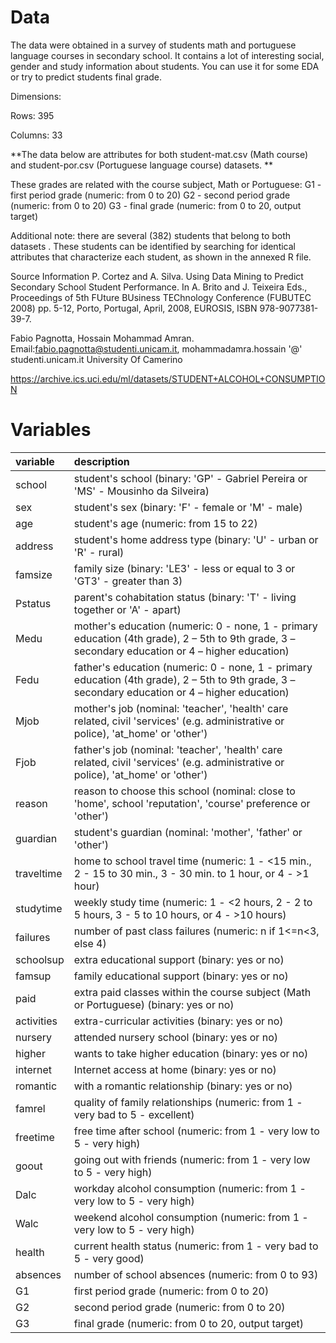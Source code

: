 # Data

The data were obtained in a survey of students math and portuguese language courses in secondary school. It contains a lot of interesting social, gender and study information about students. You can use it for some EDA or try to predict students final grade.

Dimensions: 

Rows: 395

Columns: 33

**The data below are attributes for both student-mat.csv (Math course) and student-por.csv (Portuguese language course) datasets. **

These grades are related with the course subject, Math or Portuguese:
G1 - first period grade (numeric: from 0 to 20)
G2 - second period grade (numeric: from 0 to 20)
G3 - final grade (numeric: from 0 to 20, output target)

Additional note: there are several (382) students that belong to both datasets .
These students can be identified by searching for identical attributes
that characterize each student, as shown in the annexed R file.

Source Information
P. Cortez and A. Silva. Using Data Mining to Predict Secondary School Student Performance. In A. Brito and J. Teixeira Eds., Proceedings of 5th FUture BUsiness TEChnology Conference (FUBUTEC 2008) pp. 5-12, Porto, Portugal, April, 2008, EUROSIS, ISBN 978-9077381-39-7.

Fabio Pagnotta, Hossain Mohammad Amran.
Email:fabio.pagnotta@studenti.unicam.it, mohammadamra.hossain '@' studenti.unicam.it
University Of Camerino

https://archive.ics.uci.edu/ml/datasets/STUDENT+ALCOHOL+CONSUMPTION



# Variables
|variable         |description |
|:----------------|:-----------|
|school        | student's school (binary: 'GP' - Gabriel Pereira or 'MS' - Mousinho da Silveira) |
|sex        | student's sex (binary: 'F' - female or 'M' - male) |
|age        | student's age (numeric: from 15 to 22)|
| address       | student's home address type (binary: 'U' - urban or 'R' - rural)|
|famsize        | family size (binary: 'LE3' - less or equal to 3 or 'GT3' - greater than 3) |
|Pstatus        | parent's cohabitation status (binary: 'T' - living together or 'A' - apart) |
|Medu        | mother's education (numeric: 0 - none, 1 - primary education (4th grade), 2 – 5th to 9th grade, 3 – secondary education or 4 – higher education) |
|Fedu        | father's education (numeric: 0 - none, 1 - primary education (4th grade), 2 – 5th to 9th grade, 3 – secondary education or 4 – higher education)|
|Mjob        | mother's job (nominal: 'teacher', 'health' care related, civil 'services' (e.g. administrative or police), 'at_home' or 'other') |
|Fjob        | father's job (nominal: 'teacher', 'health' care related, civil 'services' (e.g. administrative or police), 'at_home' or 'other') |
|reason        | reason to choose this school (nominal: close to 'home', school 'reputation', 'course' preference or 'other')|
|guardian        | student's guardian (nominal: 'mother', 'father' or 'other')|
|traveltime        |  home to school travel time (numeric: 1 - <15 min., 2 - 15 to 30 min., 3 - 30 min. to 1 hour, or 4 - >1 hour) |
|studytime        | weekly study time (numeric: 1 - <2 hours, 2 - 2 to 5 hours, 3 - 5 to 10 hours, or 4 - >10 hours) |
|failures        | number of past class failures (numeric: n if 1<=n<3, else 4)|
|schoolsup        | extra educational support (binary: yes or no) |
|famsup       | family educational support (binary: yes or no) |
|paid        | extra paid classes within the course subject (Math or Portuguese) (binary: yes or no) |
|activities        | extra-curricular activities (binary: yes or no)|
|nursery      | attended nursery school (binary: yes or no) |
|higher       | wants to take higher education (binary: yes or no) |
|internet        | Internet access at home (binary: yes or no) |
|romantic        |  with a romantic relationship (binary: yes or no) |
|famrel        | quality of family relationships (numeric: from 1 - very bad to 5 - excellent) |
|freetime        | free time after school (numeric: from 1 - very low to 5 - very high) |
|goout        | going out with friends (numeric: from 1 - very low to 5 - very high)|
|Dalc        | workday alcohol consumption (numeric: from 1 - very low to 5 - very high)|
|Walc        | weekend alcohol consumption (numeric: from 1 - very low to 5 - very high) |
|health        | current health status (numeric: from 1 - very bad to 5 - very good) |
|absences       | number of school absences (numeric: from 0 to 93)|
|G1        | first period grade (numeric: from 0 to 20) |
|G2       | second period grade (numeric: from 0 to 20) |
|G3        | final grade (numeric: from 0 to 20, output target)|
